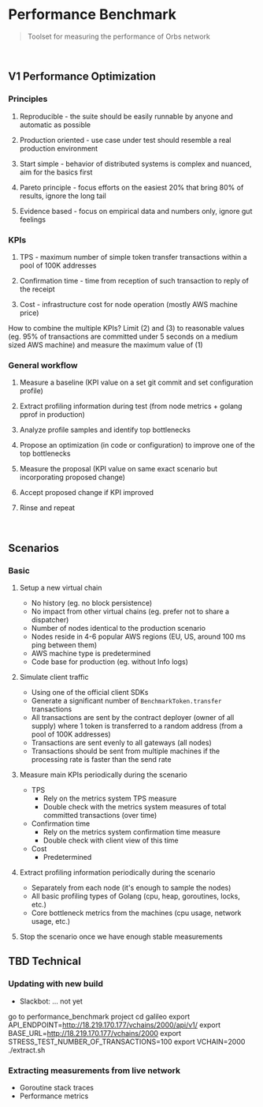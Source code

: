 # Performance Benchmark

> Toolset for measuring the performance of Orbs network

&nbsp;

## V1 Performance Optimization

### Principles

1. Reproducible - the suite should be easily runnable by anyone and automatic as possible

2. Production oriented - use case under test should resemble a real production environment

3. Start simple - behavior of distributed systems is complex and nuanced, aim for the basics first

4. Pareto principle - focus efforts on the easiest 20% that bring 80% of results, ignore the long tail

5. Evidence based - focus on empirical data and numbers only, ignore gut feelings 

### KPIs

1. TPS - maximum number of simple token transfer transactions within a pool of 100K addresses

2. Confirmation time - time from reception of such transaction to reply of the receipt

3. Cost - infrastructure cost for node operation (mostly AWS machine price)

How to combine the multiple KPIs? Limit (2) and (3) to reasonable values (eg. 95% of transactions are committed under 5 seconds on a medium sized AWS machine) and measure the maximum value of (1)

### General workflow

1. Measure a baseline (KPI value on a set git commit and set configuration profile)

2. Extract profiling information during test (from node metrics + golang pprof in production)

3. Analyze profile samples and identify top bottlenecks

4. Propose an optimization (in code or configuration) to improve one of the top bottlenecks

5. Measure the proposal (KPI value on same exact scenario but incorporating proposed change)

6. Accept proposed change if KPI improved

7. Rinse and repeat

&nbsp;

## Scenarios

### Basic

1. Setup a new virtual chain

    * No history (eg. no block persistence)
    * No impact from other virtual chains (eg. prefer not to share a dispatcher)
    * Number of nodes identical to the production scenario
    * Nodes reside in 4-6 popular AWS regions (EU, US, around 100 ms ping between them)
    * AWS machine type is predetermined
    * Code base for production (eg. without Info logs)
    
2. Simulate client traffic

    * Using one of the official client SDKs
    * Generate a significant number of `BenchmarkToken.transfer` transactions
    * All transactions are sent by the contract deployer (owner of all supply) where 1 token is transferred to a random address (from a pool of 100K addresses)
    * Transactions are sent evenly to all gateways (all nodes)
    * Transactions should be sent from multiple machines if the processing rate is faster than the send rate
    
3. Measure main KPIs periodically during the scenario

    * TPS
        * Rely on the metrics system TPS measure
        * Double check with the metrics system measures of total committed transactions (over time)
    * Confirmation time
        * Rely on the metrics system confirmation time measure
        * Double check with client view of this time
    * Cost
        * Predetermined
        
4. Extract profiling information periodically during the scenario

    * Separately from each node (it's enough to sample the nodes)
    * All basic profiling types of Golang (cpu, heap, goroutines, locks, etc.)
    * Core bottleneck metrics from the machines (cpu usage, network usage, etc.)
    
5. Stop the scenario once we have enough stable measurements


## TBD Technical

### Updating with new build

* Slackbot: ... not yet
 
go to performance_benchmark project
cd galileo
export API_ENDPOINT=http://18.219.170.177/vchains/2000/api/v1/
export BASE_URL=http://18.219.170.177/vchains/2000
export STRESS_TEST_NUMBER_OF_TRANSACTIONS=100 
export VCHAIN=2000
./extract.sh


### Extracting measurements from live network

* Goroutine stack traces
* Performance metrics

